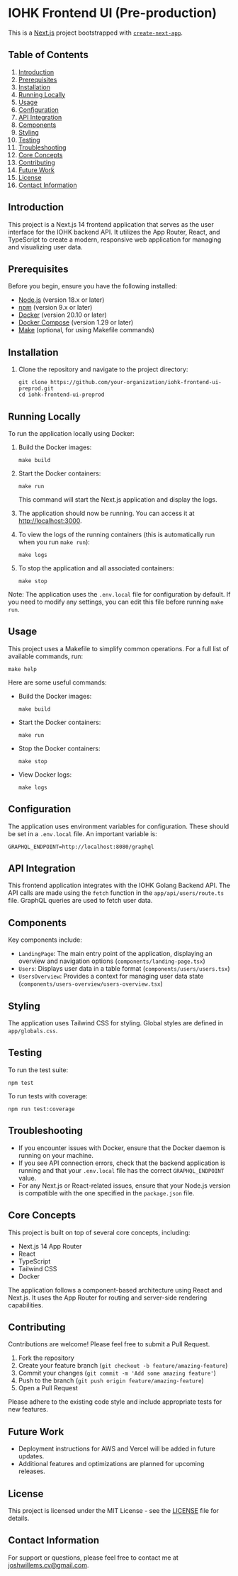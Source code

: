 # IOHK Frontend UI (Pre-production)

This is a [Next.js](https://nextjs.org) project bootstrapped with [`create-next-app`](https://nextjs.org/docs/app/api-reference/cli/create-next-app).

## Table of Contents
1. [Introduction](#introduction)
2. [Prerequisites](#prerequisites)
3. [Installation](#installation)
4. [Running Locally](#running-locally)
5. [Usage](#usage)
6. [Configuration](#configuration)
7. [API Integration](#api-integration)
8. [Components](#components)
9. [Styling](#styling)
10. [Testing](#testing)
11. [Troubleshooting](#troubleshooting)
12. [Core Concepts](#core-concepts)
13. [Contributing](#contributing)
14. [Future Work](#future-work)
15. [License](#license)
16. [Contact Information](#contact-information)

## Introduction

This project is a Next.js 14 frontend application that serves as the user interface for the IOHK backend API. It utilizes the App Router, React, and TypeScript to create a modern, responsive web application for managing and visualizing user data.

## Prerequisites

Before you begin, ensure you have the following installed:
- [Node.js](https://nodejs.org/) (version 18.x or later)
- [npm](https://www.npmjs.com/) (version 9.x or later)
- [Docker](https://docs.docker.com/get-docker/) (version 20.10 or later)
- [Docker Compose](https://docs.docker.com/compose/install/) (version 1.29 or later)
- [Make](https://www.gnu.org/software/make/) (optional, for using Makefile commands)

## Installation

1. Clone the repository and navigate to the project directory:
   ```
   git clone https://github.com/your-organization/iohk-frontend-ui-preprod.git
   cd iohk-frontend-ui-preprod
   ```

## Running Locally

To run the application locally using Docker:

1. Build the Docker images:
   ```
   make build
   ```

2. Start the Docker containers:
   ```
   make run
   ```

   This command will start the Next.js application and display the logs.

3. The application should now be running. You can access it at [http://localhost:3000](http://localhost:3000).

4. To view the logs of the running containers (this is automatically run when you run `make run`):
   ```
   make logs
   ```

5. To stop the application and all associated containers:
   ```
   make stop
   ```

Note: The application uses the `.env.local` file for configuration by default. If you need to modify any settings, you can edit this file before running `make run`.

## Usage

This project uses a Makefile to simplify common operations. For a full list of available commands, run:

```
make help
```

Here are some useful commands:

- Build the Docker images:
  ```
  make build
  ```

- Start the Docker containers:
  ```
  make run
  ```

- Stop the Docker containers:
  ```
  make stop
  ```

- View Docker logs:
  ```
  make logs
  ```

## Configuration

The application uses environment variables for configuration. These should be set in a `.env.local` file. An important variable is:

```
GRAPHQL_ENDPOINT=http://localhost:8080/graphql
```

## API Integration

This frontend application integrates with the IOHK Golang Backend API. The API calls are made using the `fetch` function in the `app/api/users/route.ts` file. GraphQL queries are used to fetch user data.

## Components

Key components include:

- `LandingPage`: The main entry point of the application, displaying an overview and navigation options (`components/landing-page.tsx`)
- `Users`: Displays user data in a table format (`components/users/users.tsx`)
- `UsersOverview`: Provides a context for managing user data state (`components/users-overview/users-overview.tsx`)

## Styling

The application uses Tailwind CSS for styling. Global styles are defined in `app/globals.css`.

## Testing

To run the test suite:

```
npm test
```

To run tests with coverage:

```
npm run test:coverage
```

## Troubleshooting

- If you encounter issues with Docker, ensure that the Docker daemon is running on your machine.
- If you see API connection errors, check that the backend application is running and that your `.env.local` file has the correct `GRAPHQL_ENDPOINT` value.
- For any Next.js or React-related issues, ensure that your Node.js version is compatible with the one specified in the `package.json` file.

## Core Concepts

This project is built on top of several core concepts, including:

- Next.js 14 App Router
- React
- TypeScript
- Tailwind CSS
- Docker

The application follows a component-based architecture using React and Next.js. It uses the App Router for routing and server-side rendering capabilities.

## Contributing

Contributions are welcome! Please feel free to submit a Pull Request.

1. Fork the repository
2. Create your feature branch (`git checkout -b feature/amazing-feature`)
3. Commit your changes (`git commit -m 'Add some amazing feature'`)
4. Push to the branch (`git push origin feature/amazing-feature`)
5. Open a Pull Request

Please adhere to the existing code style and include appropriate tests for new features.

## Future Work

- Deployment instructions for AWS and Vercel will be added in future updates.
- Additional features and optimizations are planned for upcoming releases.

## License

This project is licensed under the MIT License - see the [LICENSE](https://opensource.org/licenses/MIT) file for details.

## Contact Information

For support or questions, please feel free to contact me at [joshwillems.cv@gmail.com](mailto:joshwillems.cv@gmail.com).